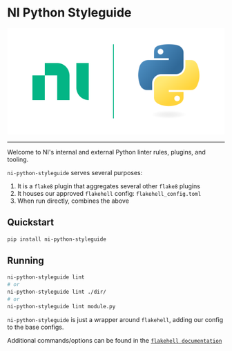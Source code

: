 # NI Python Styleguide

![logo](docs/logo.svg)

---

<!-- @TODO: We should show you some stinkin' badges -->

Welcome to NI's internal and external Python linter rules, plugins, and tooling.

`ni-python-styleguide` serves several purposes:

1. It is a `flake8` plugin that aggregates several other `flake8` plugins
1. It houses our approved `flakehell` config: `flakehell_config.toml`
1. When run directly, combines the above

## Quickstart

```bash
pip install ni-python-styleguide
```

## Running

```bash
ni-python-styleguide lint
# or
ni-python-styleguide lint ./dir/
# or
ni-python-styleguide lint module.py
```

`ni-python-styleguide` is just a wrapper around `flakehell`, adding our config to the base configs.

Additional commands/options can be found in the [`flakehell documentation`](https://flakehell.readthedocs.io/index.html)

